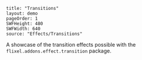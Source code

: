 ```
title: "Transitions"
layout: demo
pageOrder: 1
SWFHeight: 480
SWFWidth: 640
source: "Effects/Transitions"
```

A showcase of the transition effects possible with the `flixel.addons.effect.transition` package.